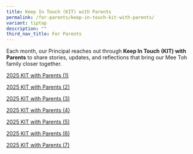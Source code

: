 ```yaml
---
title: Keep In Touch (KIT) with Parents
permalink: /for-parents/keep-in-touch-kit-with-parents/
variant: tiptap
description: ""
third_nav_title: For Parents
---
```

<p>Each month, our Principal reaches out through <strong>Keep In Touch</strong>  <strong>(KIT) with Parents</strong> to
share stories, updates, and reflections that bring our Mee Toh family closer
together.</p>
<p><a href="/files/2025_KIT_with_Parents__1_.pdf" rel="noopener nofollow" target="_blank">2025 KIT with Parents (1)</a>
</p>
<p><a href="/files/2025_KIT_with_Parents__2_.pdf" rel="noopener nofollow" target="_blank">2025 KIT with Parents (2)</a>
</p>
<p><a href="/files/2025_KIT_with_Parents__3_.pdf" rel="noopener nofollow" target="_blank">2025 KIT with Parents (3)</a>
</p>
<p><a href="/files/2025_KIT_with_Parents__4_.pdf" rel="noopener nofollow" target="_blank">2025 KIT with Parents (4)</a>
</p>
<p><a href="/files/2025_KIT_with_Parents__5_.pdf" rel="noopener nofollow" target="_blank">2025 KIT with Parents (5)</a>
</p>
<p><a href="/files/2025_KIT_with_Parents__6_.pdf" rel="noopener nofollow" target="_blank">2025 KIT with Parents (6)</a>
</p>
<p><a href="/files/2025_KIT_with_Parents__7_.pdf" rel="noopener nofollow" target="_blank">2025 KIT with Parents (7)</a>
</p>
<p></p>
<p></p>